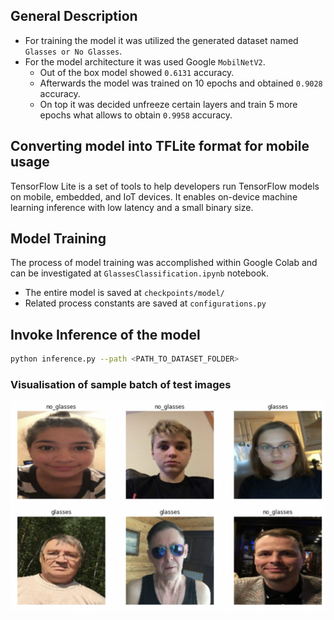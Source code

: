 ## General Description
- For training the model it was utilized the generated dataset named `Glasses or No Glasses`.
- For the model architecture it was used Google `MobilNetV2`.
    - Out of the box model showed `0.6131` accuracy. 
    - Afterwards the model was trained on 10 epochs and obtained `0.9028` accuracy. 
    - On top it was decided unfreeze certain layers and train 5 more epochs what allows to obtain `0.9958` accuracy.  

## Converting model into TFLite format for mobile usage
TensorFlow Lite is a set of tools to help developers run TensorFlow models on mobile,
embedded, and IoT devices. It enables on-device machine learning inference with low latency and a small binary size.    

## Model Training
The process of model training was accomplished within Google Colab and can be investigated at `GlassesClassification.ipynb` notebook.

- The entire model is saved at `checkpoints/model/`
- Related process constants are saved at `configurations.py`

## Invoke Inference of the model
```bash
python inference.py --path <PATH_TO_DATASET_FOLDER>  
```   

### Visualisation of sample batch of test images
![Predictions](omissions/sample_visualisation_of_test_images.png "Predictions")